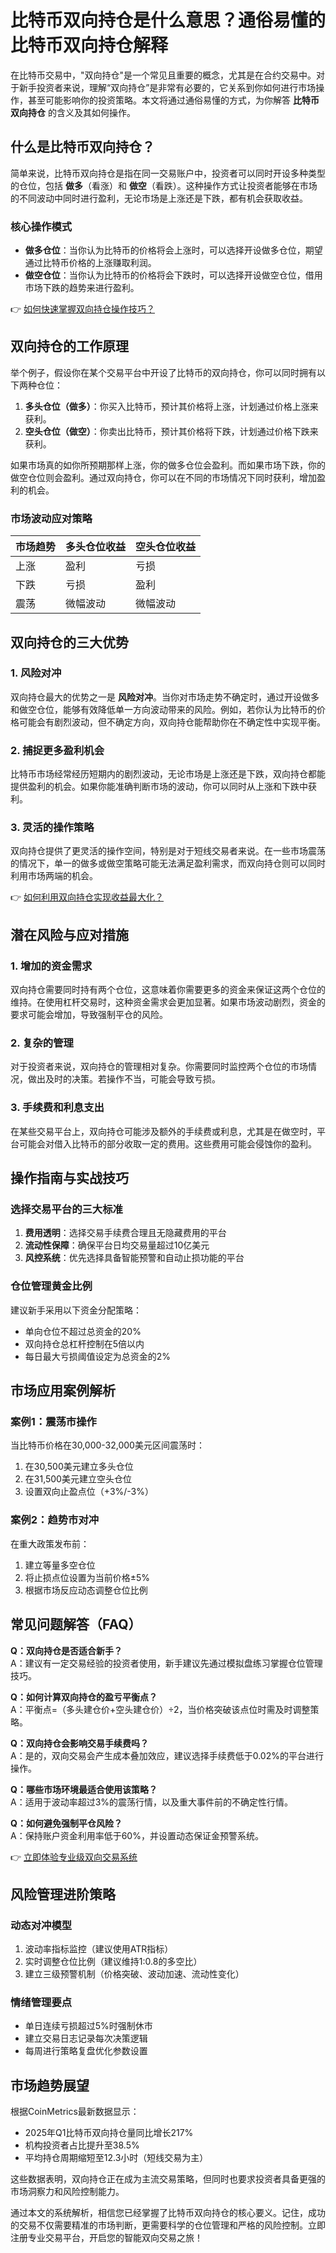 # 比特币双向持仓是什么意思？通俗易懂的比特币双向持仓解释

在比特币交易中，"双向持仓"是一个常见且重要的概念，尤其是在合约交易中。对于新手投资者来说，理解“双向持仓”是非常有必要的，它关系到你如何进行市场操作，甚至可能影响你的投资策略。本文将通过通俗易懂的方式，为你解答 **比特币双向持仓** 的含义及其如何操作。

## 什么是比特币双向持仓？

简单来说，比特币双向持仓是指在同一交易账户中，投资者可以同时开设多种类型的仓位，包括 **做多**（看涨）和 **做空**（看跌）。这种操作方式让投资者能够在市场的不同波动中同时进行盈利，无论市场是上涨还是下跌，都有机会获取收益。

### 核心操作模式
- **做多仓位**：当你认为比特币的价格将会上涨时，可以选择开设做多仓位，期望通过比特币价格的上涨赚取利润。
- **做空仓位**：当你认为比特币的价格将会下跌时，可以选择开设做空仓位，借用市场下跌的趋势来进行盈利。

👉 [如何快速掌握双向持仓操作技巧？](https://bit.ly/okx_welcome)

## 双向持仓的工作原理

举个例子，假设你在某个交易平台中开设了比特币的双向持仓，你可以同时拥有以下两种仓位：

1. **多头仓位（做多）**：你买入比特币，预计其价格将上涨，计划通过价格上涨来获利。
2. **空头仓位（做空）**：你卖出比特币，预计其价格将下跌，计划通过价格下跌来获利。

如果市场真的如你所预期那样上涨，你的做多仓位会盈利。而如果市场下跌，你的做空仓位则会盈利。通过双向持仓，你可以在不同的市场情况下同时获利，增加盈利的机会。

### 市场波动应对策略
| 市场趋势 | 多头仓位收益 | 空头仓位收益 |
|---------|-------------|-------------|
| 上涨    | 盈利        | 亏损        |
| 下跌    | 亏损        | 盈利        |
| 震荡    | 微幅波动    | 微幅波动    |

## 双向持仓的三大优势

### 1. 风险对冲
双向持仓最大的优势之一是 **风险对冲**。当你对市场走势不确定时，通过开设做多和做空仓位，能够有效降低单一方向波动带来的风险。例如，若你认为比特币的价格可能会有剧烈波动，但不确定方向，双向持仓能帮助你在不确定性中实现平衡。

### 2. 捕捉更多盈利机会
比特币市场经常经历短期内的剧烈波动，无论市场是上涨还是下跌，双向持仓都能提供盈利的机会。如果你能准确判断市场的波动，你可以同时从上涨和下跌中获利。

### 3. 灵活的操作策略
双向持仓提供了更灵活的操作空间，特别是对于短线交易者来说。在一些市场震荡的情况下，单一的做多或做空策略可能无法满足盈利需求，而双向持仓则可以同时利用市场两端的机会。

👉 [如何利用双向持仓实现收益最大化？](https://bit.ly/okx_welcome)

## 潜在风险与应对措施

### 1. 增加的资金需求
双向持仓需要同时持有两个仓位，这意味着你需要更多的资金来保证这两个仓位的维持。在使用杠杆交易时，这种资金需求会更加显著。如果市场波动剧烈，资金的要求可能会增加，导致强制平仓的风险。

### 2. 复杂的管理
对于投资者来说，双向持仓的管理相对复杂。你需要同时监控两个仓位的市场情况，做出及时的决策。若操作不当，可能会导致亏损。

### 3. 手续费和利息支出
在某些交易平台上，双向持仓可能涉及额外的手续费或利息，尤其是在做空时，平台可能会对借入比特币的部分收取一定的费用。这些费用可能会侵蚀你的盈利。

## 操作指南与实战技巧

### 选择交易平台的三大标准
1. **费用透明**：选择交易手续费合理且无隐藏费用的平台
2. **流动性保障**：确保平台日均交易量超过10亿美元
3. **风控系统**：优先选择具备智能预警和自动止损功能的平台

### 仓位管理黄金比例
建议新手采用以下资金分配策略：
- 单向仓位不超过总资金的20%
- 双向持仓总杠杆控制在5倍以内
- 每日最大亏损阈值设定为总资金的2%

## 市场应用案例解析

### 案例1：震荡市操作
当比特币价格在30,000-32,000美元区间震荡时：
1. 在30,500美元建立多头仓位
2. 在31,500美元建立空头仓位
3. 设置双向止盈点位（+3%/-3%）

### 案例2：趋势市对冲
在重大政策发布前：
1. 建立等量多空仓位
2. 将止损点位设置为当前价格±5%
3. 根据市场反应动态调整仓位比例

## 常见问题解答（FAQ）

**Q：双向持仓是否适合新手？**  
A：建议有一定交易经验的投资者使用，新手建议先通过模拟盘练习掌握仓位管理技巧。

**Q：如何计算双向持仓的盈亏平衡点？**  
A：平衡点=（多头建仓价+空头建仓价）÷2，当价格突破该点位时需及时调整策略。

**Q：双向持仓会影响交易手续费吗？**  
A：是的，双向交易会产生成本叠加效应，建议选择手续费低于0.02%的平台进行操作。

**Q：哪些市场环境最适合使用该策略？**  
A：适用于波动率超过3%的震荡行情，以及重大事件前的不确定性行情。

**Q：如何避免强制平仓风险？**  
A：保持账户资金利用率低于60%，并设置动态保证金预警系统。

👉 [立即体验专业级双向交易系统](https://bit.ly/okx_welcome)

## 风险管理进阶策略

### 动态对冲模型
1. 波动率指标监控（建议使用ATR指标）
2. 实时调整仓位比例（建议维持1:0.8的多空比）
3. 建立三级预警机制（价格突破、波动加速、流动性变化）

### 情绪管理要点
- 单日连续亏损超过5%时强制休市
- 建立交易日志记录每次决策逻辑
- 每周进行策略复盘优化参数设置

## 市场趋势展望

根据CoinMetrics最新数据显示：
- 2025年Q1比特币双向持仓量同比增长217%
- 机构投资者占比提升至38.5%
- 平均持仓周期缩短至12.3小时（短线交易为主）

这些数据表明，双向持仓正在成为主流交易策略，但同时也要求投资者具备更强的市场洞察力和风险控制能力。

通过本文的系统解析，相信您已经掌握了比特币双向持仓的核心要义。记住，成功的交易不仅需要精准的市场判断，更需要科学的仓位管理和严格的风险控制。立即注册专业交易平台，开启您的智能双向交易之旅！